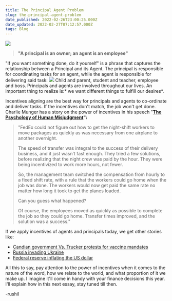 ```yaml
---
title: The Principal Agent Problem
slug: the-principal-agent-problem
date_published: 2022-02-26T23:00:25.000Z
date_updated: 2022-02-27T07:12:57.000Z
tags: Blog
---
```


![](__GHOST_URL__/content/images/2022/02/8e53142dee0683b391bacf0e22863fdf.gif)
> **"A principal is an owner; an agent is an employee"**

"If you want something done, do it yourself" is a phrase that captures the relationship between a Principal and its Agent. The principal is responsible for coordinating tasks for an agent, while the agent is responsible for delivering said task:
![](__GHOST_URL__/content/images/2022/02/Screen-Shot-2022-02-25-at-11.01.38-PM.png)
Child and parent, student and teacher, employee and boss. Principals and agents are involved throughout our lives. An important thing to realize is:* we want different things to fulfill our desires*.

Incentives aligning are the best way for principals and agents to co-ordinate and deliver tasks. If the incentives don't match, the job won't get done. Charlie Munger has a story on the power of incentives in his speech "**[The Psychology of Human Misjudgment](https://fsmisc.s3.ca-central-1.amazonaws.com/great-talks/The+Psychology+of+Human+Misjudment.pdf)":**

> "FedEx could not figure out how to get the night-shift workers to move packages as quickly as was necessary from one airplane to another overnight. 
> 
> The speed of transfer was integral to the success of their delivery business, and it just wasn’t fast enough. They tried a few solutions, before realizing that the night crew was paid by the hour. They were being incentivized to work more hours, not fewer. 
> 
> So, the management team switched the compensation from hourly to a fixed shift rate, with a rule that the workers could go home when the job was done. The workers would now get paid the same rate no matter how long it took to get the planes loaded. 
> 
> Can you guess what happened? 
> 
> Of course, the employees moved as quickly as possible to complete the job so they could go home. Transfer times improved, and the solution was a success."

If we apply incentives of agents and principals today, we get other stories like:

- [Candian government Vs. Trucker protests for vaccine mandates](https://world.hey.com/dhh/i-was-wrong-we-need-crypto-587ccb03)
- [Russia invading Ukraine](https://www.gzeromedia.com/biden-takes-aim-at-putin)
- [Federal reserve inflating the US dollar ](https://twitter.com/NorthmanTrader/status/1497141307667456001?s=20&amp;t=MAzWqUHi-JdMCkNSHE16GA)

All this to say, pay attention to the power of incentives when it comes to the nature of the word, how we relate to the world, and what proportion of it we make up. I imagine it'll come in handy with your finance decisions this year. I'll explain how in this next essay, stay tuned till then.

-rushil
